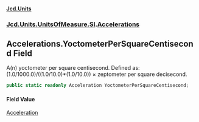 #### [Jcd.Units](index.md 'index')
### [Jcd.Units.UnitsOfMeasure.SI](Jcd.Units.UnitsOfMeasure.SI.md 'Jcd.Units.UnitsOfMeasure.SI').[Accelerations](Accelerations.md 'Jcd.Units.UnitsOfMeasure.SI.Accelerations')

## Accelerations.YoctometerPerSquareCentisecond Field

A(n) yoctometer per square centisecond. Defined as: (1.0/1000.0)/((1.0/10.0)*(1.0/10.0)) × zeptometer per square decisecond.

```csharp
public static readonly Acceleration YoctometerPerSquareCentisecond;
```

#### Field Value
[Acceleration](Acceleration.md 'Jcd.Units.UnitTypes.Acceleration')